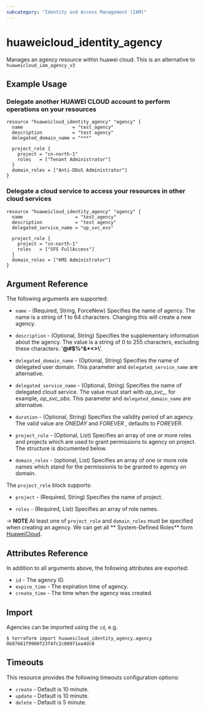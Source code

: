 ```yaml
---
subcategory: "Identity and Access Management (IAM)"
---
```


# huaweicloud_identity_agency

Manages an agency resource within huawei cloud. This is an alternative to `huaweicloud_iam_agency_v3`

## Example Usage

### Delegate another HUAWEI CLOUD account to perform operations on your resources

```hcl
resource "huaweicloud_identity_agency" "agency" {
  name                  = "test_agency"
  description           = "test agency"
  delegated_domain_name = "***"

  project_role {
    project = "cn-north-1"
    roles   = ["Tenant Administrator"]
  }
  domain_roles = ["Anti-DDoS Administrator"]
}
```

### Delegate a cloud service to access your resources in other cloud services

```hcl
resource "huaweicloud_identity_agency" "agency" {
  name                   = "test_agency"
  description            = "test agency"
  delegated_service_name = "op_svc_evs"

  project_role {
    project = "cn-north-1"
    roles   = ["SFS FullAccess"]
  }
  domain_roles = ["KMS Administrator"]
}
```

## Argument Reference

The following arguments are supported:

* `name` - (Required, String, ForceNew) Specifies the name of agency. The name is a string of 1 to 64 characters.
  Changing this will create a new agency.

* `description` - (Optional, String) Specifies the supplementary information about the agency. The value is a string of
  0 to 255 characters, excluding these characters: '**@#$%^&*<>\\**'.

* `delegated_domain_name` - (Optional, String) Specifies the name of delegated user domain. This parameter
  and `delegated_service_name` are alternative.

* `delegated_service_name` - (Optional, String) Specifies the name of delegated cloud service. The value must start
  with *op_svc_*, for example, *op_svc_obs*. This parameter and `delegated_domain_name` are alternative.

* `duration` - (Optional, String) Specifies the validity period of an agency. The valid value are *ONEDAY* and *FOREVER*
  , defaults to *FOREVER*.

* `project_role` - (Optional, List) Specifies an array of one or more roles and projects which are used to grant
  permissions to agency on project. The structure is documented below.

* `domain_roles` - (optional, List) Specifies an array of one or more role names which stand for the permissionis to be
  granted to agency on domain.

The `project_role` block supports:

* `project` - (Required, String) Specifies the name of project.

* `roles` - (Required, List) Specifies an array of role names.

-> **NOTE**
At least one of `project_role` and `domain_roles` must be specified when creating an agency. We can get all **
System-Defined Roles** form
[HuaweiCloud](https://support.huaweicloud.com/intl/en-us/usermanual-permissions/iam_01_0001.html).

## Attributes Reference

In addition to all arguments above, the following attributes are exported:

* `id` - The agency ID.
* `expire_time` - The expiration time of agency.
* `create_time` - The time when the agency was created.

## Import

Agencies can be imported using the `id`, e.g.

```
$ terraform import huaweicloud_identity_agency.agency 0b97661f9900f23f4fc2c00971ea4dc0
```

## Timeouts

This resource provides the following timeouts configuration options:

* `create` - Default is 10 minute.
* `update` - Default is 10 minute.
* `delete` - Default is 5 minute.
